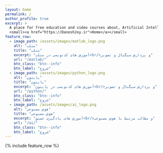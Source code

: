 ```yaml
---
layout: home
permalink: /
author_profile: true
excerpt: >
  A place for free education and video courses about, Artificial Intelligence and Programming.<br />
  <small><a href="https://DaneshJoy.ir">Home</a></small>
feature_row:
  - image_path: /assets/images/matlab_logo.png
    alt: "متلب"
    title: "متلب"
    excerpt: "آموزش های کدنویسی در متلب<br/>و پردازش سیگنال و تصویر"
    url: "/matlab/"
    btn_class: "btn--info"
    btn_label: "شروع" 
  - image_path: /assets/images/python_logo.png
    alt: "پایتون"
    title: "پایتون"
    excerpt: "آموزش های کدنویسی در پایتون<br/>و پردازش سیگنال و تصویر"
    url: "/python/"
    btn_class: "btn--info"
    btn_label: "شروع"
  - image_path: /assets/images/ai_logo.png
    alt: "هوش مصنوعی"
    title: "هوش مصنوعی"
    excerpt: "آموزش های یادگیری عمیق<br/>و مطالب مرتبط با هوش مصنوعی"
    url: "/ai/"
    btn_class: "btn--info"
    btn_label: "شروع"
---
```

{% include feature_row %}



<script type="text/javascript">
  var GOOG_FIXURL_LANG = 'fa-IR';
  var GOOG_FIXURL_SITE = '{{ site.url }}'
</script>
<script type="text/javascript"
  src="//linkhelp.clients.google.com/tbproxy/lh/wm/fixurl.js">
</script>
